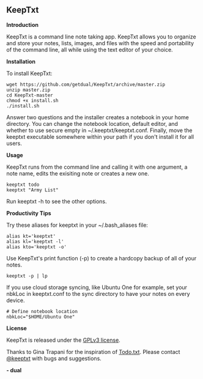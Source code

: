 KeepTxt
-------

**Introduction**

KeepTxt is a command line note taking app. KeepTxt allows you to organize and
store your notes, lists, images, and files with the speed and portability of the
command line, all while using the text editor of your choice.

**Installation**

To install KeepTxt:

    wget https://github.com/getdual/KeepTxt/archive/master.zip
    unzip master.zip
    cd KeepTxt-master
    chmod +x install.sh
    ./install.sh

Answer two questions and the installer creates a notebook in your home directory.
You can change the notebook location, default editor, and whether to use secure
empty in ~/.keeptxt/keeptxt.conf. Finally, move the keeptxt executable somewhere
within your path if you don't install it for all users.

**Usage**

KeepTxt runs from the command line and calling it with one argument, a note name,
edits the exisiting note or creates a new one.

    keeptxt todo
    keeptxt "Army List"

Run keeptxt -h to see the other options.

**Productivity Tips**

Try these aliases for keeptxt in your ~/.bash_aliases file:

    alias kt='keeptxt'
    alias kl='keeptxt -l'
    alias kto='keeptxt -o'

Use KeepTxt's print function (-p) to create a hardcopy backup of all of your notes.

    keeptxt -p | lp

If you use cloud storage syncing, like Ubuntu One for example, set your nbkLoc
in keeptxt.conf to the sync directory to have your notes on every device.

    # Define notebook location
    nbkLoc="$HOME/Ubuntu One"    

**License**

KeepTxt is released under the [GPLv3 license](https://github.com/getdual/KeepTxt/blob/master/LICENSE).

Thanks to Gina Trapani for the inspiration of [Todo.txt](http://todotxt.com/).
Please contact [@keeptxt](https://twitter.com/keeptxt) with bugs and suggestions.

**- dual**
